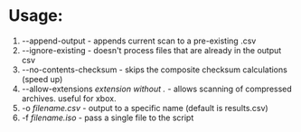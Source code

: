 # Usage:
1. --append-output - appends current scan to a pre-existing .csv
2. --ignore-existing - doesn't process files that are already in the output csv
3. --no-contents-checksum - skips the composite checksum calculations (speed up)
4. --allow-extensions *extension without .* - allows scanning of compressed archives. useful for xbox.
5. -o *filename.csv* - output to a specific name (default is results.csv)
6. -f *filename.iso* - pass a single file to the script
